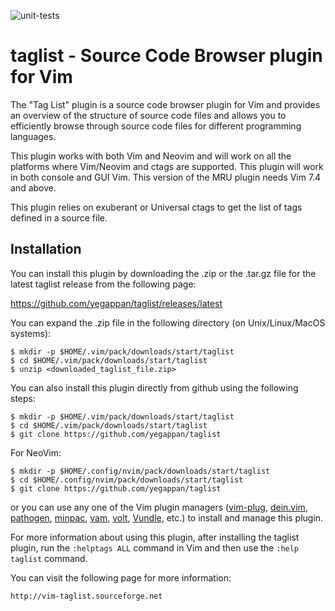 ![unit-tests](https://github.com/yegappan/taglist/workflows/unit-tests/badge.svg?branch=master)

# taglist - Source Code Browser plugin for Vim

The "Tag List" plugin is a source code browser plugin for Vim and provides an overview of the structure of source code files and allows you to efficiently browse through source code files for different programming languages.

This plugin works with both Vim and Neovim and will work on all the platforms where Vim/Neovim and ctags are supported.  This plugin will work in both console and GUI Vim. This version of the MRU plugin needs Vim 7.4 and above.

This plugin relies on exuberant or Universal ctags to get the list of tags defined in a source file.

## Installation

You can install this plugin by downloading the .zip or the .tar.gz file for the latest taglist release from the following page:

https://github.com/yegappan/taglist/releases/latest

You can expand the .zip file in the following directory (on Unix/Linux/MacOS systems):

    $ mkdir -p $HOME/.vim/pack/downloads/start/taglist
    $ cd $HOME/.vim/pack/downloads/start/taglist
    $ unzip <downloaded_taglist_file.zip>

You can also install this plugin directly from github using the following steps:

    $ mkdir -p $HOME/.vim/pack/downloads/start/taglist
    $ cd $HOME/.vim/pack/downloads/start/taglist
    $ git clone https://github.com/yegappan/taglist

For NeoVim:

    $ mkdir -p $HOME/.config/nvim/pack/downloads/start/taglist
    $ cd $HOME/.config/nvim/pack/downloads/start/taglist
    $ git clone https://github.com/yegappan/taglist

or you can use any one of the Vim plugin managers ([vim-plug](https://github.com/junegunn/vim-plug), [dein.vim](https://github.com/Shougo/dein.vim), [pathogen](https://github.com/tpope/vim-pathogen), [minpac](https://github.com/k-takata/minpac), [vam](https://github.com/MarcWeber/vim-addon-manager), [volt](https://github.com/vim-volt/volt), [Vundle](https://github.com/VundleVim/Vundle.vim), etc.) to install and manage this plugin.

For more information about using this plugin, after installing the taglist plugin, run the `:helptags ALL` command in Vim and then use the `:help taglist` command.

You can visit the following page for more information:

    http://vim-taglist.sourceforge.net

